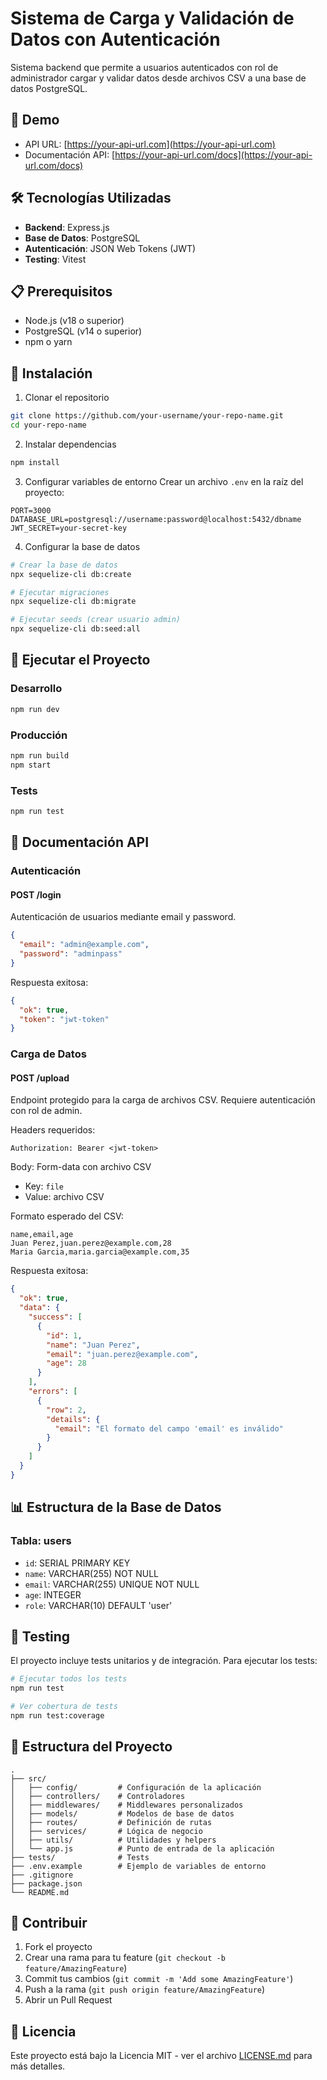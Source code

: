 # Sistema de Carga y Validación de Datos con Autenticación

Sistema backend que permite a usuarios autenticados con rol de administrador cargar y validar datos desde archivos CSV a una base de datos PostgreSQL.

## 🚀 Demo

- API URL: [https://your-api-url.com](https://your-api-url.com)
- Documentación API: [https://your-api-url.com/docs](https://your-api-url.com/docs)

## 🛠️ Tecnologías Utilizadas

- **Backend**: Express.js
- **Base de Datos**: PostgreSQL
- **Autenticación**: JSON Web Tokens (JWT)
- **Testing**: Vitest

## 📋 Prerequisitos

- Node.js (v18 o superior)
- PostgreSQL (v14 o superior)
- npm o yarn

## 🔧 Instalación

1. Clonar el repositorio
```bash
git clone https://github.com/your-username/your-repo-name.git
cd your-repo-name
```

2. Instalar dependencias
```bash
npm install
```

3. Configurar variables de entorno
Crear un archivo `.env` en la raíz del proyecto:
```env
PORT=3000
DATABASE_URL=postgresql://username:password@localhost:5432/dbname
JWT_SECRET=your-secret-key
```

4. Configurar la base de datos
```bash
# Crear la base de datos
npx sequelize-cli db:create

# Ejecutar migraciones
npx sequelize-cli db:migrate

# Ejecutar seeds (crear usuario admin)
npx sequelize-cli db:seed:all
```

## 🚀 Ejecutar el Proyecto

### Desarrollo
```bash
npm run dev
```

### Producción
```bash
npm run build
npm start
```

### Tests
```bash
npm run test
```

## 📝 Documentación API

### Autenticación

#### POST /login
Autenticación de usuarios mediante email y password.

```json
{
  "email": "admin@example.com",
  "password": "adminpass"
}
```

Respuesta exitosa:
```json
{
  "ok": true,
  "token": "jwt-token"
}
```

### Carga de Datos

#### POST /upload
Endpoint protegido para la carga de archivos CSV. Requiere autenticación con rol de admin.

Headers requeridos:
```
Authorization: Bearer <jwt-token>
```

Body: Form-data con archivo CSV
- Key: `file`
- Value: archivo CSV

Formato esperado del CSV:
```csv
name,email,age
Juan Perez,juan.perez@example.com,28
Maria Garcia,maria.garcia@example.com,35
```

Respuesta exitosa:
```json
{
  "ok": true,
  "data": {
    "success": [
      {
        "id": 1,
        "name": "Juan Perez",
        "email": "juan.perez@example.com",
        "age": 28
      }
    ],
    "errors": [
      {
        "row": 2,
        "details": {
          "email": "El formato del campo 'email' es inválido"
        }
      }
    ]
  }
}
```

## 📊 Estructura de la Base de Datos

### Tabla: users
- `id`: SERIAL PRIMARY KEY
- `name`: VARCHAR(255) NOT NULL
- `email`: VARCHAR(255) UNIQUE NOT NULL
- `age`: INTEGER
- `role`: VARCHAR(10) DEFAULT 'user'

## 🧪 Testing

El proyecto incluye tests unitarios y de integración. Para ejecutar los tests:

```bash
# Ejecutar todos los tests
npm run test

# Ver cobertura de tests
npm run test:coverage
```

## 📁 Estructura del Proyecto

```
.
├── src/
│   ├── config/         # Configuración de la aplicación
│   ├── controllers/    # Controladores
│   ├── middlewares/    # Middlewares personalizados
│   ├── models/         # Modelos de base de datos
│   ├── routes/         # Definición de rutas
│   ├── services/       # Lógica de negocio
│   ├── utils/          # Utilidades y helpers
│   └── app.js          # Punto de entrada de la aplicación
├── tests/              # Tests
├── .env.example        # Ejemplo de variables de entorno
├── .gitignore
├── package.json
└── README.md
```

## 👥 Contribuir

1. Fork el proyecto
2. Crear una rama para tu feature (`git checkout -b feature/AmazingFeature`)
3. Commit tus cambios (`git commit -m 'Add some AmazingFeature'`)
4. Push a la rama (`git push origin feature/AmazingFeature`)
5. Abrir un Pull Request

## 📄 Licencia

Este proyecto está bajo la Licencia MIT - ver el archivo [LICENSE.md](LICENSE.md) para más detalles.
